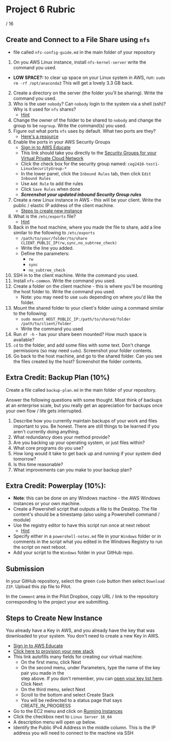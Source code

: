 # Project 6 Rubric

/ 16 

## Create and Connect to a File Share using `nfs`

- file called `nfs-config-guide.md` in the main folder of your repository
1. On you AWS Linux instance, install `nfs-kernel-server` write the command you used.
  - **LOW SPACE?:** to clear up space on your Linux system in AWS, run: `sudo rm -rf /opt/anaconda3` This will get a lovely 3.3 GB back.
2. Create a directory on the server (the folder you'll be sharing).  Write the command you used.
3. Who is the user `nobody`?  Can `nobody` login to the system via a shell (ssh)?  Why is it used for `nfs` shares?
    - [Hint](https://unix.stackexchange.com/questions/186568/what-is-nobody-user-and-group)
4. Change the owner of the folder to be shared to `nobody` and change the group to be `nogroup`.  Write the command(s) you used.
5. Figure out what ports `nfs` uses by default.  What two ports are they?
    - [Here's a resource](https://library.netapp.com/ecmdocs/ECMP1155586/html/GUID-C764CE34-6F5B-42BC-B04B-7001744A44A3.html)
6. Enable the ports in your AWS Security Groups
    - [Sign in to AWS Educate](https://www.awseducate.com/student/s/)
    - This link should take you directly to the [Security Groups for your Virtual Private Cloud Network](https://console.aws.amazon.com/ec2/v2/home?region=us-east-1#SecurityGroups:)
    - Click the check box for the security group named: `ceg2410-test1-LinuxSecurityGroup-*`
    - In the lower panel, click the `Inbound Rules` tab, then click `Edit Inbound Rules`
    - Use `Add Rule` to add the rules
    - Click `Save Rules` when done
    - **_Screenshot your updated inbound Security Group rules_**
7. Create a new Linux instance in AWS - this will be your client.  Write the public / elastic IP address of the client machine.
    - [Steps to create new instance](#Steps-to-Create-New-Instance)
8. What is the `/etc/exports` file?
    - [Hint](https://man7.org/linux/man-pages/man5/exports.5.html)
9. Back in the host machine, where you made the file to share, add a line similar to the following to `/etc/exports`
    - `/path/to/your/folder/to/share CLIENT_PUBLIC_IP(rw,sync,no_subtree_check)`
    - Write the line you added.
    - Define the parameters:
      - `rw`
      - `sync`
      - `no_subtree_check`
10. SSH in to the client machine.  Write the command you used.
11. Install `nfs-common`.  Write the command you used.
12. Create a folder on the client machine - this is where you'll be mounting the host folder to.  Write the command you used.
    - Note: you may need to use `sudo` depending on where you'd like the folder.
13. Mount the shared folder to your client's folder using a command similar to the following:
    - `sudo mount HOST_PUBLIC_IP:/path/to/shared/folder /path/to/client/folder`
    - Write the command you used
14. Run `df -h` - has your share been mounted?  How much space is available?
15. `cd` to the folder, and add some files with some text.  Don't change permissions (so may need `sudo`).  Screenshot your folder contents.
16. Go back to the host machine, and go to the shared folder.  Can you see the files created by the host?  Screenshot the folder contents.

## Extra Credit: Backup Plan (10%)

Create a file called `backup-plan.md` in the main folder of your repository.

Answer the following questions with some thought.  Most think of backups at an enterprise scale, but you really get an appreciation for backups once your own flow / life gets interrupted. 

1. Describe how you currently maintain backups of your work and files important to you. Be honest.  There are still things to be learned if you aren't currently doing anything. 
2. What redundancy does your method provide?
3. Are you backing up your operating system, or just files within?
4. What core programs do you use?  
5. How long would it take to get back up and running if your system died tomorrow?
6. Is this time reasonable?
7. What improvements can you make to your backup plan?

## Extra Credit: Powerplay (10%): 

- **Note**: this can be done on any Windows machine - the AWS Windows instances or your own machine.
- Create a Powershell script that outputs a file to the Desktop.  The file content's should be a timestamp (also using a Powershell command / module)  
- Use the registry editor to have this script run once at next reboot
  - [Hint](https://docs.microsoft.com/en-us/windows-hardware/drivers/install/runonce-registry-key)
- Specify either in a `powershell-notes.md` file in your `Windows` folder or in comments in the script what you edited in the Windows Registry to run the script on next reboot.
- Add your script to the `Windows` folder in your GitHub repo.

## Submission

In your GitHub repository, select the green `Code` button then select `Download ZIP`. Upload this zip file to Pilot.

In the `Comment` area in the Pilot Dropbox, copy URL / link to the repository corresponding to the project your are submitting.

## Steps to Create New Instance

You already have a Key in AWS, and you already have the key that was downloaded to your system.  You don't need to create a new Key in AWS.

- [Sign in to AWS Educate](https://www.awseducate.com/student/s/)
- [Click here to provision your new stack](https://console.aws.amazon.com/cloudformation/home?region=us-east-1#/stacks/new?stackName=ceg2410-316mods&templateURL=https://cf-templates-bmjurcpfd9d8-us-east-1.s3.amazonaws.com/20210750FQ-linux-startup.yml)
- This link autofills many fields for creating our virtual machine.
  - On the first menu, click Next
  - On the second menu, under Parameters, type the name of the key pair you made in the  
    step above. If you don't remember, you can [open your key list here](https://console.aws.amazon.com/ec2/v2/home?region=us-east-1#KeyPairs:sort=keyName). Click Next
  - On the third menu, select Next
  - Scroll to the bottom and select Create Stack
  - You will be redirected to a status page that says CREATE_IN_PROGRESS
- Go to the EC2 menu and click on [Running Instances](https://console.aws.amazon.com/ec2/v2/home?region=us-east-1#Instances:sort=instanceState)
- Click the checkbox next to `Linux Server 16_04`
- A description menu will open up below.
- Identify the Public IPv4 Address in the middle column. This is the IP address you will need to connect to the machine via SSH


